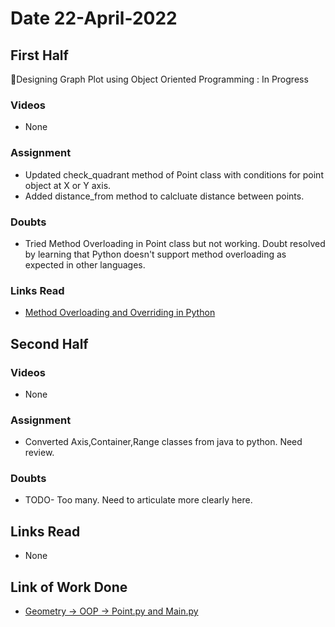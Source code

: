 # Date 22-April-2022

## First Half

🔄Designing Graph Plot using Object Oriented Programming : In Progress

### Videos

- None

### Assignment

- Updated check_quadrant method of Point class with conditions for point object at X or Y axis.
- Added distance_from method to calcluate distance between points.

### Doubts

- Tried Method Overloading in Point class but not working. Doubt resolved by learning that Python doesn't support method overloading as expected in other languages.

### Links Read

- [Method Overloading and Overriding in Python](https://www.geeksforgeeks.org/difference-between-method-overloading-and-method-overriding-in-python/)

## Second Half

### Videos

- None

### Assignment

- Converted Axis,Container,Range classes from java to python. Need review.

### Doubts

- TODO- Too many. Need to articulate more clearly here.

## Links Read

- None

## Link of Work Done

- [Geometry -> OOP -> Point.py and Main.py](https://github.com/sp18-interns/python-tutorial/blob/main/oop/geometry/Point.py)
